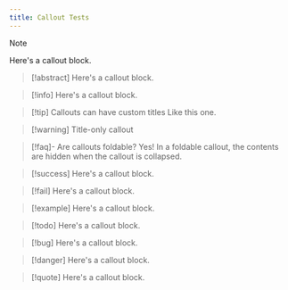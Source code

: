 ```yaml
---
title: Callout Tests
---
```

 > [!note]
 > Here's a callout block.
 
  > [!abstract]
 > Here's a callout block.

> [!info]
 > Here's a callout block.
 
 > [!tip] Callouts can have custom titles
 > Like this one.
 
 > [!warning] Title-only callout
 
 > [!faq]- Are callouts foldable?
 > Yes! In a foldable callout, the contents are hidden when the callout is collapsed.
 
 > [!success]
 > Here's a callout block.
 
  > [!fail]
 > Here's a callout block.
 
  > [!example]
 > Here's a callout block.
 
  > [!todo]
 > Here's a callout block.
 
  > [!bug]
 > Here's a callout block.
 
  > [!danger]
 > Here's a callout block.
 
  > [!quote]
 > Here's a callout block.
 
 